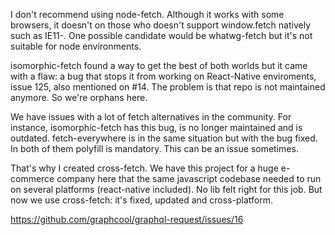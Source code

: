 I don't recommend using node-fetch. Although it works with some browsers, it doesn't on those who doesn't support window.fetch natively such as IE11-. One possible candidate would be whatwg-fetch but it's not suitable for node environments.

isomorphic-fetch found a way to get the best of both worlds but it came with a flaw: a bug that stops it from working on React-Native enviroments, issue 125, also mentioned on #14. The problem is that repo is not maintained anymore. So we're orphans here.

We have issues with a lot of fetch alternatives in the community. For instance, isomorphic-fetch has this bug, is no longer maintained and is outdated. fetch-everywhere is in the same situation but with the bug fixed. In both of them polyfill is mandatory. This can be an issue sometimes.

That's why I created cross-fetch. We have this project for a huge e-commerce company here that the same javascript codebase needed to run on several platforms (react-native included). No lib felt right for this job. But now we use cross-fetch: it's fixed, updated and cross-platform.

https://github.com/graphcool/graphql-request/issues/16